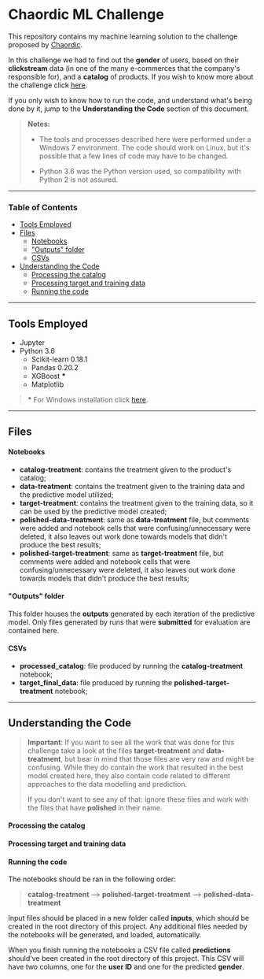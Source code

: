 Chaordic ML Challenge
===================

This repository contains my machine learning solution to the challenge proposed by [Chaordic](https://www.chaordic.com.br/). 

In this challenge we had to find out the **gender** of users, based on their **clickstream** data (in one of the many e-commerces that the company's responsible for), and a **catalog** of products. If you wish to know more about the challenge click [here](https://chaordic.github.io/machinelearning-challenge/).

If you only wish to know how to run the code, and understand what's being done by it, jump to the **Understanding the Code** section of this document.

> **Notes:**
>
> - The tools and processes described here were performed under a Windows 7 environment. The code should work on Linux, but it's possible that a few lines of code may have to be changed.
>
> - Python 3.6 was the Python version used, so compatibility with Python 2 is not assured.

----------

### Table of Contents

- [Tools Employed](#tools-employed)
- [Files](#files)
	- [Notebooks](#notebooks)
	- ["Outputs" folder](#"outputs"-folder)
	- [CSVs](#csvs)
- [Understanding the Code](#understanding-the-code)
	- [Processing the catalog](#processing-the-catalog)
	- [Processing target and training data](#processing-target-and-training-data)
	- [Running the code](#running-the-code)

----------
Tools Employed
-------------

- Jupyter
- Python 3.6
	- Scikit-learn 0.18.1
	- Pandas 0.20.2
	- XGBoost **\***
	- Matplotlib


> **\*** For Windows installation click [here](https://www.ibm.com/developerworks/community/blogs/jfp/entry/Installing_XGBoost_For_Anaconda_on_Windows?lang=en).

----------

Files
-------------------

#### Notebooks

 - **catalog-treatment**: contains the treatment given to the product's catalog;
 - **data-treatment**: contains the treatment given to the training data and the predictive model utilized;
 - **target-treatment**: contains the treatment given to the training data, so it can be used by the predictive model created;
 - **polished-data-treatment**: same as **data-treatment** file, but comments were added and notebook cells that were confusing/unnecessary were deleted, it also leaves out work done towards models that didn't produce the best results;
 - **polished-target-treatment**: same as **target-treatment** file, but comments were added and notebook cells that were confusing/unnecessary were deleted, it also leaves out work done towards models that didn't produce the best results;

#### "Outputs" folder

This folder houses the **outputs** generated by each iteration of the predictive model. Only files generated by runs that were **submitted** for evaluation are contained here.

#### CSVs

 - **processed_catalog**: file produced by running the **catalog-treatment** notebook;
 - **target_final_data**: file produced by running the **polished-target-treatment** notebook;

----------

Understanding the Code
-------------------

> **Important**: If you want to see all the work that was done for this challenge take a look at the files **target-treatment** and **data-treatment**, but bear in mind that those files are very raw and might be confusing. While they do contain the work that resulted in the best model created here, they also contain code related to different approaches to the data modelling and prediction.
>
>If you don't want to see any of that: ignore these files and work with the files that have **polished** in their name.

#### Processing the catalog



#### Processing target and training data

#### Running the code

The notebooks should be ran in the following order:

> **catalog-treatment** --> **polished-target-treatment** --> **polished-data-treatment**

Input files should be placed in a new folder called **inputs**, which should be created in the root directory of this project. Any additional files needed by the notebooks will be generated, and loaded, automatically.

When you finish running the notebooks a CSV file called **predictions** should've been created in the root directory of this project. This CSV will have two columns, one for the **user ID** and one for the predicted **gender**.
